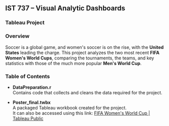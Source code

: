 ## IST 737 – Visual Analytic Dashboards

### Tableau Project

### Overview

Soccer is a global game, and women's soccer is on the rise, with the **United States** leading the charge. This project analyzes the two most recent **FIFA Women's World Cups**, comparing the tournaments, the teams, and key statistics with those of the much more popular **Men's World Cup**.

### Table of Contents

- **DataPreparation.r**  
  Contains code that collects and cleans the data required for the project.

- **Poster_final.twbx**  
  A packaged Tableau workbook created for the project.  
  It can also be accessed using this link: [FIFA Women's World Cup | Tableau Public](#)
